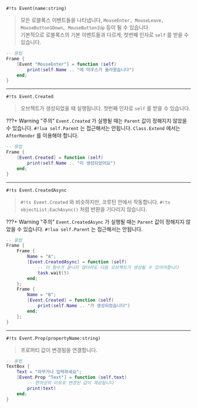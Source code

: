 `#!ts Event(name:string)`  
> 모든 로블록스 이벤트들을 나타냅니다, `MouseEnter, MouseLeave, MouseButton1Down, MouseButton1Up` 등이 될 수 있습니다  
> 기본적으로 로블록스의 기본 이벤트들과 다르게, 첫번째 인자로 `self` 를 받을 수 있습니다.  
```lua
-- 용법
Frame {
    [Event "MouseEnter"] = function (self)
        print(self.Name .. "에 마우스가 올라왔습니다")
    end;
}
```

---

`#!ts Event.Created`  
> 오브젝트가 생성되었을 때 실행됩니다. 첫번째 인자로 `self` 를 받을 수 있습니다.  

???+ Warning "주의"
    `Event.Created` 가 실행될 때는 `Parent` 값이 정해지지 않았을 수 있습니다. `#!lua self.Parent` 는 접근해서는 안됩니다. `Class.Extend` 에서는 `AfterRender` 를 이용해야 합니다.

```lua
-- 용법
Frame {
    [Event.Created] = function (self)
        print(self.Name .. "이 생성되었어요")
    end;
}
```

---

`#!ts Event.CreatedAsync`  
> `#!ts Event.Created` 와 비슷하지만, 코루틴 안에서 작동합니다. `#!ts objectList:EachAsync()` 처럼 반환을 기다리지 않습니다.  

???+ Warning "주의"
    `Event.CreatedAsync` 가 실행될 때는 `Parent` 값이 정해지지 않았을 수 있습니다. `#!lua self.Parent` 는 접근해서는 안됩니다.

```lua
-- 용법
Frame {
    Frame {
        Name = "A";
        [Event.CreatedAsync] = function (self)
            -- 이 함수가 끝나지 않더라도 다음 오브젝트가 생성될 수 있어야합니다
            task.wait(5)
        end;
    };
    Frame {
        Name = "B";
        [Event.Created] = function (self)
            print(self.Name .. "가 생성되었습니다")
        end;
    };
}

```

---

`#!ts Event.Prop(propertyName:string)`  
> 프로퍼티 값이 변경됨을 연결합니다. 

```lua
-- 용법
TextBox {
    Text = "아무거나 입력하세요";
    [Event.Prop "Text"] = function (self,text)
        -- 편의상의 이유로 변경된 값이 제공됩니다
        print(text)
    end;
}
```
